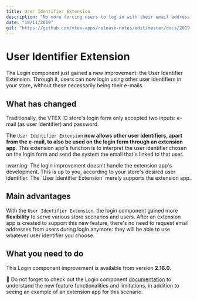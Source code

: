 ```yaml
---
title: User Identifier Extension
description: "No more forcing users to log in with their email address. With the User Identifier Extension, you can choose user identifiers at will."
date: "10/11/2019"
git: "https://github.com/vtex-apps/release-notes/edit/master/docs/2019-week-39-40/user-identifier-extension.md"
---
```


# User Identifier Extension

The Login component just gained a new improvement: the User Identifier Extension. Through it, users can now login using other user identifiers in your store, without these necessarily being their e-mails. 

## What has changed

Traditionally, the VTEX IO store's login form only accepted two inputs: e-mail (as user identifier) and password. 

**The** `User Identifier Extension` **now allows other user identifiers, apart from the e-mail, to also be used on the login form through an extension app**. This extension app's function is to interpret the user identifier chosen on the login form and send the system the email that's linked to that user. 

<div class="alert alert-warning">
:warning: The login improvement doesn't handle the extension app's development. This is up to you, according to your store's desired user identifier. The `User Identifier Extension` merely supports the extension app. 
</div>

## Main advantages

With the `User Identifier Extension`, the login component gained more **flexibility** to serve various store scenarios and users. After an extension app is created to support this new feature, there's no need to request email addresses from users during login anymore: they will be able to use whatever user identifier you choose. 

## What you need to do

This Login component improvement is available from version **2.16.0**. 

:eyes: Do not forget to check out the Login component [documentation](https://vtex.io/docs/app/vtex.login) to understand the new feature functionalities and limitations, in addition to seeing an example of an extension app for this scenario.
